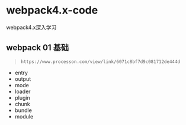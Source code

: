 # webpack4.x-code
webpack4.x深入学习

## webpack 01 基础 
> `https://www.processon.com/view/link/6071c8bf7d9c081712de444d`
- entry
- output
- mode
- loader
- plugin
- chunk
- bundle
- module
